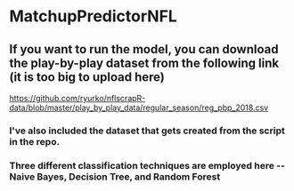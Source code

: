# MatchupPredictorNFL

## If you want to run the model, you can download the play-by-play dataset from the following link (it is too big to upload here)
https://github.com/ryurko/nflscrapR-data/blob/master/play_by_play_data/regular_season/reg_pbp_2018.csv

### I've also included the dataset that gets created from the script in the repo.

### Three different classification techniques are employed here -- Naive Bayes, Decision Tree, and Random Forest
